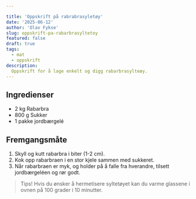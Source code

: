 ```yaml
---

title: 'Oppskrift på rabrabrasyletøy'
date: '2025-06-12'
author: 'Olav Fykse'
slug: oppskrift-pa-rabarbrasyltetoy
featured: false
draft: true
tags:
  - mat
  - oppskrift
description:
  Oppskrift for å lage enkelt og digg rabarbrasylteøy.
---
```


## Ingredienser

- 2 kg Rabarbra
- 800 g Sukker
- 1 pakke jordbærgelé

## Fremgangsmåte

1. Skyll og kutt rabarbra i biter (1-2 cm).
2. Kok opp rabarbraen i en stor kjele sammen med sukkeret.
3. Når rabarbraen er myk, og holder på å falle fra hverandre, tilsett jordbærgeléen og rør godt.


> Tips! Hvis du ønsker å hermetisere syltetøyet kan du varme glassene i ovnen på 100 grader i 10 minutter.


